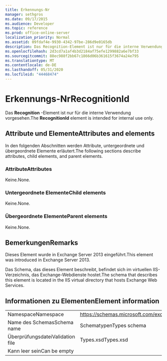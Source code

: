 ```yaml
---
title: Erkennungs-Nr
manager: sethgros
ms.date: 09/17/2015
ms.audience: Developer
ms.topic: reference
ms.prod: office-online-server
localization_priority: Normal
ms.assetid: 09fdaf4e-9930-4342-97be-286d9e0165db
description: Das Recognition-Element ist nur für die interne Verwendung vorgesehen.
ms.openlocfilehash: 2d3cd7a1af4b3d2184af75efe1299882a6e7bf33
ms.sourcegitcommit: 88ec988f2bb67c1866d06b361615f3674a24e795
ms.translationtype: MT
ms.contentlocale: de-DE
ms.lasthandoff: 05/31/2020
ms.locfileid: "44468474"
---
```

# <a name="recognitionid"></a><span data-ttu-id="f121d-103">Erkennungs-Nr</span><span class="sxs-lookup"><span data-stu-id="f121d-103">RecognitionId</span></span>

<span data-ttu-id="f121d-104">Das **Recognition** -Element ist nur für die interne Verwendung vorgesehen.</span><span class="sxs-lookup"><span data-stu-id="f121d-104">The **RecognitionId** element is intended for internal use only.</span></span> 

## <a name="attributes-and-elements"></a><span data-ttu-id="f121d-105">Attribute und Elemente</span><span class="sxs-lookup"><span data-stu-id="f121d-105">Attributes and elements</span></span>

<span data-ttu-id="f121d-106">In den folgenden Abschnitten werden Attribute, untergeordnete und übergeordnete Elemente erläutert.</span><span class="sxs-lookup"><span data-stu-id="f121d-106">The following sections describe attributes, child elements, and parent elements.</span></span>
  
### <a name="attributes"></a><span data-ttu-id="f121d-107">Attribute</span><span class="sxs-lookup"><span data-stu-id="f121d-107">Attributes</span></span>

<span data-ttu-id="f121d-108">Keine.</span><span class="sxs-lookup"><span data-stu-id="f121d-108">None.</span></span>
  
### <a name="child-elements"></a><span data-ttu-id="f121d-109">Untergeordnete Elemente</span><span class="sxs-lookup"><span data-stu-id="f121d-109">Child elements</span></span>

<span data-ttu-id="f121d-110">Keine.</span><span class="sxs-lookup"><span data-stu-id="f121d-110">None.</span></span>
  
### <a name="parent-elements"></a><span data-ttu-id="f121d-111">Übergeordnete Elemente</span><span class="sxs-lookup"><span data-stu-id="f121d-111">Parent elements</span></span>

<span data-ttu-id="f121d-112">Keine.</span><span class="sxs-lookup"><span data-stu-id="f121d-112">None.</span></span>
  
## <a name="remarks"></a><span data-ttu-id="f121d-113">Bemerkungen</span><span class="sxs-lookup"><span data-stu-id="f121d-113">Remarks</span></span>

<span data-ttu-id="f121d-114">Dieses Element wurde in Exchange Server 2013 eingeführt.</span><span class="sxs-lookup"><span data-stu-id="f121d-114">This element was introduced in Exchange Server 2013.</span></span>
  
<span data-ttu-id="f121d-115">Das Schema, das dieses Element beschreibt, befindet sich im virtuellen IIS-Verzeichnis, das Exchange-Webdienste hostet.</span><span class="sxs-lookup"><span data-stu-id="f121d-115">The schema that describes this element is located in the IIS virtual directory that hosts Exchange Web Services.</span></span>
  
## <a name="element-information"></a><span data-ttu-id="f121d-116">Informationen zu Elementen</span><span class="sxs-lookup"><span data-stu-id="f121d-116">Element information</span></span>

|||
|:-----|:-----|
|<span data-ttu-id="f121d-117">Namespace</span><span class="sxs-lookup"><span data-stu-id="f121d-117">Namespace</span></span>  <br/> |https://schemas.microsoft.com/exchange/services/2006/types  <br/> |
|<span data-ttu-id="f121d-118">Name des Schemas</span><span class="sxs-lookup"><span data-stu-id="f121d-118">Schema name</span></span>  <br/> |<span data-ttu-id="f121d-119">Schematypen</span><span class="sxs-lookup"><span data-stu-id="f121d-119">Types schema</span></span>  <br/> |
|<span data-ttu-id="f121d-120">Überprüfungsdatei</span><span class="sxs-lookup"><span data-stu-id="f121d-120">Validation file</span></span>  <br/> |<span data-ttu-id="f121d-121">Types.xsd</span><span class="sxs-lookup"><span data-stu-id="f121d-121">Types.xsd</span></span>  <br/> |
|<span data-ttu-id="f121d-122">Kann leer sein</span><span class="sxs-lookup"><span data-stu-id="f121d-122">Can be empty</span></span>  <br/> ||
   

